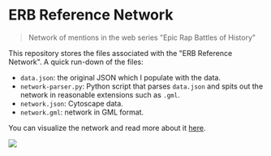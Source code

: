 # ERB Reference Network
> Network of mentions in the web series "Epic Rap Battles of History"

This repository stores the files associated with the "ERB Reference Network". A quick run-down of the files:

- `data.json`: the original JSON which I populate with the data.
- `network-parser.py`: Python script that parses `data.json` and spits out the network in reasonable extensions such as `.gml`.
- `network.json`: Cytoscape data.
- `network.gml`: network in GML format.

You can visualize the network and read more about it [here](https://vinizinho.neocities.org/projects/erboh_net/).

![](https://i.imgur.com/7Vt1zjb.png)
